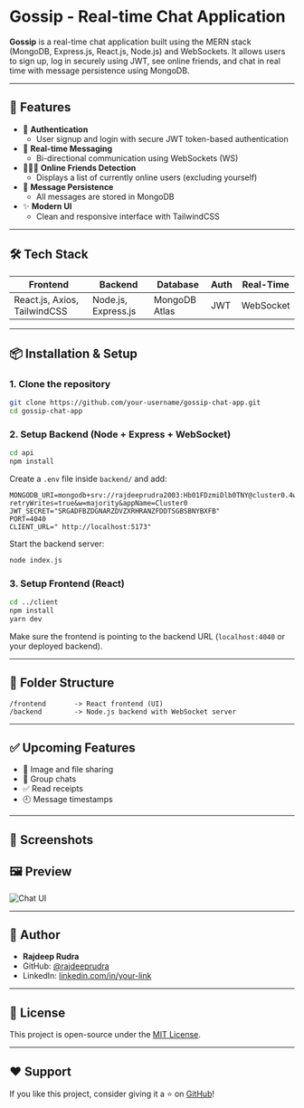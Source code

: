 #  Gossip - Real-time Chat Application

**Gossip** is a real-time chat application built using the MERN stack (MongoDB, Express.js, React.js, Node.js) and WebSockets. It allows users to sign up, log in securely using JWT, see online friends, and chat in real time with message persistence using MongoDB.

---

## 🌟 Features

- 🔐 **Authentication**
  - User signup and login with secure JWT token-based authentication
- 💬 **Real-time Messaging**
  - Bi-directional communication using WebSockets (WS)
- 🧑‍🤝‍🧑 **Online Friends Detection**
  - Displays a list of currently online users (excluding yourself)
- 💾 **Message Persistence**
  - All messages are stored in MongoDB 
- ✨ **Modern UI**
  - Clean and responsive interface with TailwindCSS


---

## 🛠️ Tech Stack

| Frontend            | Backend             | Database            | Auth        | Real-Time      |
|---------------------|---------------------|----------------------|-------------|----------------|
| React.js, Axios, TailwindCSS | Node.js, Express.js | MongoDB Atlas       | JWT         | WebSocket      |

---

## 📦 Installation & Setup

### 1. Clone the repository

```bash
git clone https://github.com/your-username/gossip-chat-app.git
cd gossip-chat-app
```

### 2. Setup Backend (Node + Express + WebSocket)

```bash
cd api
npm install
```

Create a `.env` file inside `backend/` and add:

```env
MONGODB_URI=mongodb+srv://rajdeeprudra2003:Hb01FDzmiDlb0TNY@cluster0.4wu75.mongodb.net/?retryWrites=true&w=majority&appName=Cluster0
JWT_SECRET="SRGADFBZDGNARZDVZXRHRANZFDDTSGBSBNYBXFB"
PORT=4040
CLIENT_URL=" http://localhost:5173"
```

Start the backend server:

```bash
node index.js
```

### 3. Setup Frontend (React)

```bash
cd ../client
npm install
yarn dev
```

Make sure the frontend is pointing to the backend URL (`localhost:4040` or your deployed backend).

---



## 📂 Folder Structure

```
/frontend       -> React frontend (UI)
/backend        -> Node.js backend with WebSocket server
```

---

## ✅ Upcoming Features

- 📸 Image and file sharing
- 🧵 Group chats
- ✅ Read receipts
- 🕘 Message timestamps

---

## 📸 Screenshots

## 🖼️ Preview

![Chat UI](screenshots/chat-ui.png)



---

## 🧑 Author

- **Rajdeep Rudra**
- GitHub: [@rajdeeprudra](https://github.com/your-username)
- LinkedIn: [linkedin.com/in/your-link](https://linkedin.com/in/your-link)

---

## 📃 License

This project is open-source under the [MIT License](LICENSE).

---

## ❤️ Support

If you like this project, consider giving it a ⭐ on [GitHub](https://github.com/your-username/gossip-chat-app)!
